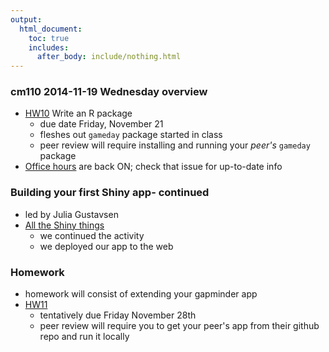 ```yaml
---
output:
  html_document:
    toc: true
    includes:
      after_body: include/nothing.html
---
```


### cm110 2014-11-19 Wednesday overview


+ [HW10](hw10_package.html) Write an R package
    - due date Friday, November 21
    - fleshes out `gameday` package started in class
    - peer review will require installing and running your *peer's* `gameday` package
+ [Office hours](https://github.com/STAT545-UBC/Discussion/issues/47) are back ON; check that issue for up-to-date info


### Building your first Shiny app- continued

  * led by Julia Gustavsen
  * [All the Shiny things](shiny00_index.html)
     - we continued the activity
     - we deployed our app to the web
     

 ### Homework
 
 * homework will consist of extending your gapminder app 
 *  [HW11](hw11_build_shiny_app.html)
     - tentatively due Friday November 28th
     - peer review will require you to get your peer's app from their github repo and run it locally 